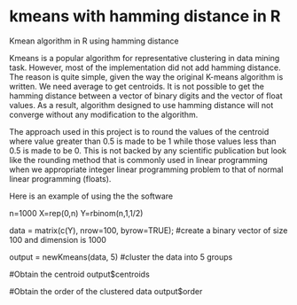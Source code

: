 kmeans with hamming distance in R
=================================

Kmean algorithm in R using hamming distance

Kmeans is a popular algorithm for representative clustering in data mining task. However, most of the implementation did not add hamming distance. The reason is quite simple, given the way the original K-means algorithm is written. We need average to get centroids. It is not possible to get the hamming distance between a vector of binary digits and the vector of float values. As a result, algorithm designed to use hamming distance will not converge without any modification to the algorithm.

The approach used in this project is to round the values of the centroid where value greater than 0.5 is made to be 1 while those values less than 0.5 is made to be 0. This is not backed by any scientific publication but look like the rounding method that is commonly used in linear programming when we appropriate integer linear programming problem to that of normal linear programming (floats).

Here is an example of using the the software


n=1000
X=rep(0,n)
Y=rbinom(n,1,1/2)
 
data = matrix(c(Y), nrow=100, byrow=TRUE); #create a binary vector of size 100 and dimension is 1000

output = newKmeans(data, 5) #cluster the data into 5 groups

#Obtain the centroid
output$centroids

#Obtain the order of the clustered data
output$order
